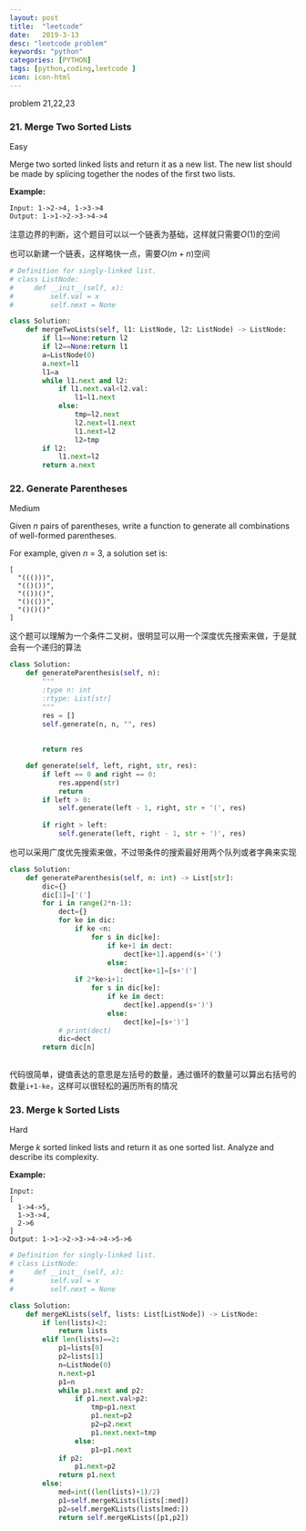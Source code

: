 ```yaml
---
layout: post
title:  "leetcode"
date:   2019-3-13
desc: "leetcode problem"
keywords: "python"
categories: [PYTHON]
tags: [python,coding,leetcode ]
icon: icon-html
---
```


problem 21,22,23

### 21. Merge Two Sorted Lists

Easy

Merge two sorted linked lists and return it as a new list. The new list should be made by splicing together the nodes of the first two lists.

**Example:**

```
Input: 1->2->4, 1->3->4
Output: 1->1->2->3->4->4
```

注意边界的判断，这个题目可以以一个链表为基础，这样就只需要$O(1)$的空间

也可以新建一个链表，这样略快一点，需要$O(m+n)$空间

```python
# Definition for singly-linked list.
# class ListNode:
#     def __init__(self, x):
#         self.val = x
#         self.next = None

class Solution:
    def mergeTwoLists(self, l1: ListNode, l2: ListNode) -> ListNode:
        if l1==None:return l2
        if l2==None:return l1
        a=ListNode(0)
        a.next=l1
        l1=a
        while l1.next and l2:
            if l1.next.val<l2.val:
                l1=l1.next
            else:
                tmp=l2.next
                l2.next=l1.next
                l1.next=l2
                l2=tmp
        if l2:
            l1.next=l2
        return a.next
```

### 22. Generate Parentheses

Medium

Given *n* pairs of parentheses, write a function to generate all combinations of well-formed parentheses.

For example, given *n* = 3, a solution set is:

```
[
  "((()))",
  "(()())",
  "(())()",
  "()(())",
  "()()()"
]
```

这个题可以理解为一个条件二叉树，很明显可以用一个深度优先搜索来做，于是就会有一个递归的算法

```python
class Solution:
    def generateParenthesis(self, n):
        """
        :type n: int
        :rtype: List[str]
        """
        res = []  
        self.generate(n, n, "", res)  
        
        
        return res  

    def generate(self, left, right, str, res):  
        if left == 0 and right == 0:  
            res.append(str)  
            return  
        if left > 0:  
            self.generate(left - 1, right, str + '(', res)
           
        if right > left:  
            self.generate(left, right - 1, str + ')', res)
```

也可以采用广度优先搜索来做，不过带条件的搜索最好用两个队列或者字典来实现

```python
class Solution:
    def generateParenthesis(self, n: int) -> List[str]:
        dic={}
        dic[1]=['(']
        for i in range(2*n-1):
            dect={}
            for ke in dic:
                if ke <n:
                    for s in dic[ke]:
                        if ke+1 in dect:
                            dect[ke+1].append(s+'(')
                        else:
                            dect[ke+1]=[s+'(']
                if 2*ke>i+1:
                    for s in dic[ke]:
                        if ke in dect:
                            dect[ke].append(s+')')
                        else:
                            dect[ke]=[s+')']
            # print(dect)
            dic=dect
        return dic[n]                
                        
```

代码很简单，键值表达的意思是左括号的数量，通过循环的数量可以算出右括号的数量`i+1-ke​`，这样可以很轻松的遍历所有的情况

### 23. Merge k Sorted Lists

Hard

Merge *k* sorted linked lists and return it as one sorted list. Analyze and describe its complexity.

**Example:**

```
Input:
[
  1->4->5,
  1->3->4,
  2->6
]
Output: 1->1->2->3->4->4->5->6
```



```python
# Definition for singly-linked list.
# class ListNode:
#     def __init__(self, x):
#         self.val = x
#         self.next = None

class Solution:
    def mergeKLists(self, lists: List[ListNode]) -> ListNode:
        if len(lists)<2:
            return lists
        elif len(lists)==2:
            p1=lists[0]
            p2=lists[1]
            n=ListNode(0)
            n.next=p1
            p1=n
            while p1.next and p2:
                if p1.next.val>p2:
                    tmp=p1.next
                    p1.next=p2
                    p2=p2.next
                    p1.next.next=tmp
                else:
                    p1=p1.next
            if p2:
                p1.next=p2
            return p1.next
        else:
            med=int((len(lists)+1)/2)
            p1=self.mergeKLists(lists[:med])
            p2=self.mergeKLists(lists[med:])
            return self.mergeKLists([p1,p2])
		
            
```



